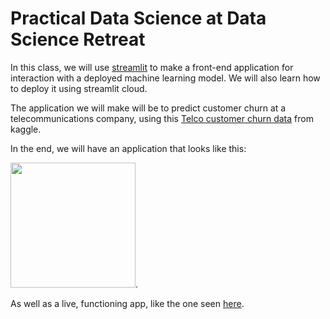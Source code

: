 # Practical Data Science at Data Science Retreat 
In this class, we will use [streamlit](https://docs.streamlit.io/) to make a front-end application for interaction with a deployed machine learning model. We will also learn how to deploy it using streamlit cloud.

The application we will make will be to predict customer churn at a telecommunications company, using this [Telco customer churn data](https://www.kaggle.com/code/mechatronixs/telco-churn-prediction-feature-engineering-eda/data) from kaggle.

In the end, we will have an application that looks like this:

<img src="./images/app_screenshot_5.png" width="200"/>.

As well as a live, functioning app, like the one seen [here](https://rachelkberryman-churn-predictor-prediction-streamlit-app-coqysw.streamlitapp.com/).
